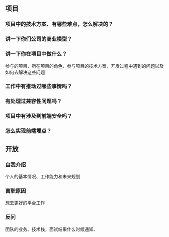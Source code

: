 ## 项目

### 项目中的技术方案、有哪些难点，怎么解决的？

### 讲一下你们公司的商业模型？

### 讲一下你在项目中做什么？

参与的项目、所在项目的角色，参与项目的技术方案，开发过程中遇到的问题以及如何去解决这些问题

### 工作中有推动过哪些事情吗？

### 有处理过兼容性问题吗？

### 项目中有涉及到前端安全吗？

### 怎么实现前端埋点？

## 开放

### 自我介绍

个人的基本情况、工作能力和未来规划

### 离职原因

想去更好的平台工作

### 反问

团队的业务、技术栈，面试结果什么时候通知、
